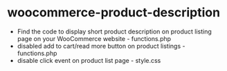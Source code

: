 # woocommerce-product-description
- Find the code to display short product description on product listing page on your WooCommerce website - functions.php
- disabled add to cart/read more button on product listings - functions.php
- disable click event on product list page - style.css

